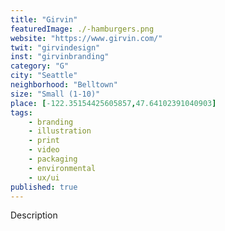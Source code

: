 ```yaml
---
title: "Girvin"
featuredImage: ./-hamburgers.png
website: "https://www.girvin.com/"
twit: "girvindesign"
inst: "girvinbranding"
category: "G"
city: "Seattle"
neighborhood: "Belltown"
size: "Small (1-10)"
place: [-122.35154425605857,47.64102391040903]
tags:
    - branding
    - illustration
    - print
    - video
    - packaging
    - environmental
    - ux/ui
published: true
---
```


Description
